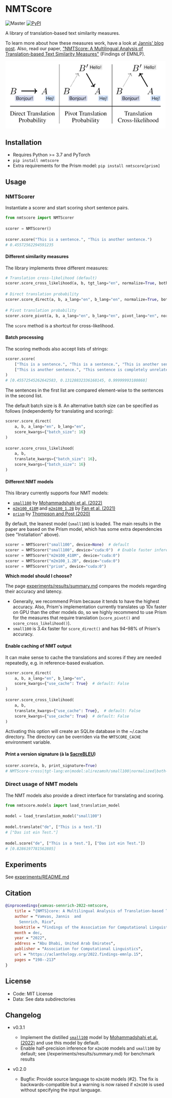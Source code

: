 # NMTScore
![Master](https://github.com/ZurichNLP/nmtscore/workflows/unittest/badge.svg?branch=master&event=push)
[![PyPI](https://img.shields.io/pypi/v/nmtscore)](https://pypi.python.org/pypi/nmtscore/)

A library of translation-based text similarity measures.

To learn more about how these measures work, have a look at [Jannis' blog post](https://vamvas.ch/nmtscore-text-similarity-via-translation). Also, read our paper, ["NMTScore: A Multilingual Analysis of Translation-based Text Similarity Measures"](https://aclanthology.org/2022.findings-emnlp.15/) (Findings of EMNLP).

<img src="img/figure1.png" alt="Three text similarity measures implemented in this library" width="500">

## Installation

- Requires Python >= 3.7 and PyTorch
- `pip install nmtscore`
- Extra requirements for the Prism model: `pip install nmtscore[prism]`

## Usage

### NMTScorer
Instantiate a scorer and start scoring short sentence pairs.

```python
from nmtscore import NMTScorer

scorer = NMTScorer()

scorer.score("This is a sentence.", "This is another sentence.")
# 0.45572562294591235
```

#### Different similarity measures
The library implements three different measures:

```python
# Translation cross-likelihood (default)
scorer.score_cross_likelihood(a, b, tgt_lang="en", normalize=True, both_directions=True)

# Direct translation probability
scorer.score_direct(a, b, a_lang="en", b_lang="en", normalize=True, both_directions=True)

# Pivot translation probability
scorer.score_pivot(a, b, a_lang="en", b_lang="en", pivot_lang="en", normalize=True, both_directions=True)
```

The `score` method is a shortcut for cross-likelihood.

#### Batch processing
The scoring methods also accept lists of strings:

```python
scorer.score(
    ["This is a sentence.", "This is a sentence.", "This is another sentence."],
    ["This is another sentence.", "This sentence is completely unrelated.", "This is another sentence."],
)
# [0.45572545262642583, 0.13128832336168145, 0.99999993180868]
```

The sentences in the first list are compared element-wise to the sentences in the second list.

The default batch size is 8.
An alternative batch size can be specified as follows (independently for translating and scoring):

```python
scorer.score_direct(
    a, b, a_lang="en", b_lang="en",
    score_kwargs={"batch_size": 16}
)

scorer.score_cross_likelihood(
    a, b,
    translate_kwargs={"batch_size": 16},
    score_kwargs={"batch_size": 16}
)
```

#### Different NMT models
This library currently supports four NMT models:
- [`small100`](https://huggingface.co/alirezamsh/small100) by [Mohammadshahi et al. (2022)](https://aclanthology.org/2022.emnlp-main.571/)
- [`m2m100_418M`](https://huggingface.co/facebook/m2m100_418M) and [`m2m100_1.2B`](https://huggingface.co/facebook/m2m100_1.2B) by [Fan et al. (2021)](https://jmlr.org/papers/v22/20-1307.html)
- [`prism`](https://github.com/thompsonb/prism) by [Thompson and Post (2020)](https://aclanthology.org/2020.emnlp-main.8/)

By default, the leanest model (`small100`) is loaded. The main results in the paper are based on the Prism model, which has some extra dependencies (see "Installation" above).

```python
scorer = NMTScorer("small100", device=None)  # default
scorer = NMTScorer("small100", device="cuda:0")  # Enable faster inference on GPU
scorer = NMTScorer("m2m100_418M", device="cuda:0")
scorer = NMTScorer("m2m100_1.2B", device="cuda:0")
scorer = NMTScorer("prism", device="cuda:0")
```

**Which model should I choose?**

The page [experiments/results/summary.md](experiments/results/summary.md) compares the models regarding their accuracy and latency.
- Generally, we recommend Prism because it tends to have the highest accuracy. Also, Prism's implementation currently translates up 10x faster on GPU than the other models do, so we highly recommend to use Prism for the measures that require translation (`score_pivot()` and `score_cross_likelihood()`).
- `small100` is 3.4x faster for `score_direct()` and has 94–98% of Prism's accuracy.

#### Enable caching of NMT output
It can make sense to cache the translations and scores if they are needed repeatedly, e.g. in reference-based evaluation.

```python
scorer.score_direct(
    a, b, a_lang="en", b_lang="en",
    score_kwargs={"use_cache": True}  # default: False
)

scorer.score_cross_likelihood(
    a, b,
    translate_kwargs={"use_cache": True},  # default: False
    score_kwargs={"use_cache": True}  # default: False
)
```

Activating this option will create an SQLite database in the ~/.cache directory. The directory can be overriden via the `NMTSCORE_CACHE` environment variable.

#### Print a version signature (à la [SacreBLEU](https://github.com/mjpost/sacrebleu))
```python
scorer.score(a, b, print_signature=True)
# NMTScore-cross|tgt-lang:en|model:alirezamsh/small100|normalized|both-directions|v0.3.0|hf4.26.1
```

### Direct usage of NMT models

The NMT models also provide a direct interface for translating and scoring.

```python
from nmtscore.models import load_translation_model

model = load_translation_model("small100")

model.translate("de", ["This is a test."])
# ["Das ist ein Test."]

model.score("de", ["This is a test."], ["Das ist ein Test."])
# [0.8286197781562805]
```

## Experiments
See [experiments/README.md](experiments/README.md)

## Citation
```bibtex
@inproceedings{vamvas-sennrich-2022-nmtscore,
    title = "{NMTS}core: A Multilingual Analysis of Translation-based Text Similarity Measures",
    author = "Vamvas, Jannis  and
      Sennrich, Rico",
    booktitle = "Findings of the Association for Computational Linguistics: EMNLP 2022",
    month = dec,
    year = "2022",
    address = "Abu Dhabi, United Arab Emirates",
    publisher = "Association for Computational Linguistics",
    url = "https://aclanthology.org/2022.findings-emnlp.15",
    pages = "198--213"
}
```

## License
- Code: MIT License
- Data: See data subdirectories

## Changelog
- v0.3.1
  - Implement the distilled [`small100`](https://huggingface.co/alirezamsh/small100) model by [Mohammadshahi et al. (2022)](https://aclanthology.org/2022.emnlp-main.571/) and use this model by default.
  - Enable half-precision inference for `m2m100` models and `small100` by default; see (/experiments/results/summary.md) for benchmark results

- v0.2.0
  - Bugfix: Provide source language to `m2m100` models (#2). The fix is backwards-compatible but a warning is now raised if `m2m100` is used without specifying the input language.
